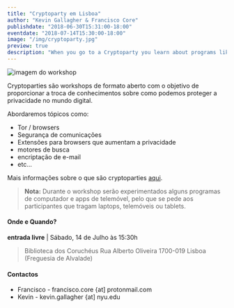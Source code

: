 ```yaml
---
title: "Cryptoparty em Lisboa"
author: "Kevin Gallagher & Francisco Core"
publishdate: "2018-06-30T15:31:00-18:00"
eventdate: "2018-07-14T15:30:00-18:00"
image: "/img/cryptoparty.jpg"
preview: true
description: "When you go to a Cryptoparty you learn about programs like GPG which allow you to send secure, encrypted messages using an ingenious system of key exchanges. You can also learn about secure messaging, anonymous web browsing and general tips for a safer web experience."
---
```


![imagem do workshop](/img/cryptoparty.jpg)

Cryptoparties são workshops de formato aberto com o objetivo de proporcionar a troca de conhecimentos sobre como podemos proteger a privacidade no mundo digital.

Abordaremos tópicos como:
 - Tor / browsers
 - Segurança de comunicações
 - Extensões para browsers que aumentam a privacidade
 - motores de busca
 - encriptação de e-mail
 - etc...

Mais informações sobre o que são cryptoparties [aqui](https://www.cryptoparty.in/).


> **Nota:** Durante o workshop serão experimentados alguns programas de computador e apps de telemóvel, pelo que se pede aos participantes que tragam laptops, telemóveis ou tablets.


#### Onde e Quando?

**entrada livre** |
Sábado, 14 de Julho às 15:30h

> Biblioteca dos Coruchéus
Rua Alberto Oliveira
1700-019 Lisboa
(Freguesia de Alvalade)

#### Contactos

* Francisco -  francisco.core {at] protonmail.com
* Kevin - kevin.gallagher {at] nyu.edu
